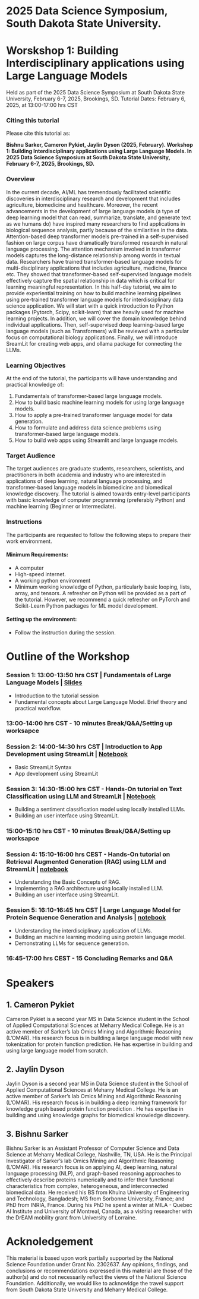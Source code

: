 # 2025 Data Science Symposium, South Dakota State University.

# Worskshop 1: Building Interdisciplinary applications using Large Language Models 
Held as part of  the 2025 Data Science Symposium at South Dakota State University, February 6-7, 2025, Brookings, SD. 
Tutorial Dates: February 6, 2025, at 13:00-17:00 hrs CST  
### Citing this tutorial
Please cite this tutorial as:

**Bishnu Sarker, Cameron Pykiet, Jaylin Dyson (2025, February). Workshop 1: Building Interdisciplinary applications using Large Language Models. In 2025 Data Science Symposium at South Dakota State University, February 6-7, 2025, Brookings, SD.**

### Overview
In the current decade, AI/ML has tremendously facilitated scientific discoveries in interdisciplinary research and development that includes agriculture, biomedicine and healthcare. Moreover, the recent advancements in the development of large language models (a type of deep learning model that can read, summarize, translate, and generate text as we humans do) have inspired many researchers to find applications in biological sequence analysis, partly because of the similarities in the data. Attention-based deep transformer models pre-trained in a self-supervised fashion on large corpus have dramatically transformed research in natural language processing. The attention mechanism involved in transformer models captures the long-distance relationship among words in textual data. Researchers have trained transformer-based language models for multi-disciplinary applications that includes agriculture, medicine, finance etc. They showed that transformer-based self-supervised language models effectively capture the spatial relationship in data which is critical for learning meaningful representation. 
In this half-day tutorial, we aim to provide experiential training on how to build machine learning pipelines using pre-trained transformer language models for interdisciplinary data science application. We will start with a quick introduction to Python packages (Pytorch, Scipy, scikit-learn) that are heavily used for machine learning projects. In addition, we will cover the domain knowledge behind individual applications. Then, self-supervised deep learning-based large language models (such as Transformers) will be reviewed with a particular focus on computational biology applications.  Finally, we will introduce SreamLit for creating web apps, and ollama package for connecting the LLMs. 



### Learning Objectives 
At the end of the tutorial, the participants will have understanding and practical knowledge of: 
1. Fundamentals of transformer-based large language models. 
3. How to build basic machine learning models for using large language models.  
5. How to apply a pre-trained transformer language model for data generation. 
7. How to formulate and address data science problems using transformer-based large language models. 
8. How to build web apps using Streamlit and large language models.


### Target Audience
The target audiences are graduate students, researchers, scientists, and practitioners in both academia and industry who are interested in applications of deep learning, natural language processing, and transformer-based language models in biomedicine and biomedical knowledge discovery. The tutorial is aimed towards entry-level participants with basic knowledge of computer programming (preferably Python) and machine learning (Beginner or Intermediate). 

### Instructions
The participants are requested to follow the following steps to prepare their work environment. 

#### Minimum Requirements:

- A computer
- High-speed internet. 
- A working python environment
- Minimum working knowledge of Python, particularly basic looping, lists, array, and tensors. A refresher on Python will be provided as a part of the tutorial. However, we recommend a quick refresher  on PyTorch and Scikit-Learn  Python packages for ML model development. 

#### Setting up the environment:
- Follow the instruction during the session.

# Outline of the Workshop

### Session 1: 13:00-13:50 hrs CST | Fundamentals of Large Language Models | [Slides]()
- Introduction to the tutorial session
- Fundamental concepts about Large Language Model. Brief theory and practical workflow.   

### 13:00-14:00 hrs CST  - 10 minutes Break/Q&A/Setting up worksapce

### Session 2: 14:00-14:30 hrs CST | Introduction to App Development using StreamLit | [Notebook](https://github.com/Pykietcj11/2025-SDSU-Data-Science-Symposium-WorkShop1/blob/53bf21514aad0460d1639a67c877a8fc985980f0/1_Case_study_Streamlit.ipynb) 
- Basic StreamLit Syntax
- App development using StreamLit


### Session 3: 14:30-15:00 hrs CST  - Hands-On tutorial  on Text Classification using LLM and StreamLit | [Notebook](https://github.com/Pykietcj11/2025-SDSU-Data-Science-Symposium-WorkShop1/blob/4058a7abe41bcc518fb091784e56845c55605549/2_Case_study_sentiment.ipynb) 
- Building a sentiment classification model using locally installed LLMs.
- Building an user interface using StreamLit. 

### 15:00-15:10 hrs CST  - 10 minutes Break/Q&A/Setting up worksapce

### Session 4: 15:10-16:00 hrs CEST - Hands-On tutorial on Retrieval Augmented Generation (RAG) using LLM and StreamLit | [notebook](https://github.com/Pykietcj11/2025-SDSU-Data-Science-Symposium-WorkShop1/blob/4058a7abe41bcc518fb091784e56845c55605549/03_Case_study_RAG.ipynb)
- Understanding the Basic Concepts of RAG.
- Implementing a RAG architecture using locally installed LLM.
- Building an user interface using StreamLit. 

### Session 5: 16:10-16:45 hrs CST | Large Language Model for Protein Sequence Generation and Analysis | [notebook](https://github.com/Pykietcj11/2025-SDSU-Data-Science-Symposium-WorkShop1/blob/4058a7abe41bcc518fb091784e56845c55605549/4_Case_study_pfp.ipynb)
- Understanding the interdisciplinary application of LLMs.
- Building an machine learning modeling using protein language model.
- Demonstrating LLMs for sequence generation. 

### 16:45-17:00 hrs CEST  - 15 Concluding Remarks and Q&A

# Speakers

## 1. Cameron Pykiet
Cameron Pykiet is a second year MS in Data Science student in the School of Applied Computational Sciences at Meharry Medical College. He is an active member of Sarker’s lab Omics Mining and Algorithmic Reasoning (L’OMAR).  His research focus is in building a large language model with new tokenization for protein function prediction. He has expertise in building and using large language model from scratch. 

## 2. Jaylin Dyson
Jaylin Dyson is a second year MS in Data Science student in the School of Applied Computational Sciences at Meharry Medical College. He is an active member of Sarker’s lab Omics Mining and Algorithmic Reasoning (L’OMAR).  His research focus is in building a deep learning framework for knowledge graph based protein function prediction . He has expertise in building and using knowledge graphs for biomedical knowledge discovery.   

## 3. Bishnu Sarker 
Bishnu Sarker is an Assistant Professor of Computer Science and Data Science at Meharry Medical College, Nashville, TN, USA. He is the Principal Investigator of Sarker’s lab Omics Mining and Algorithmic Reasoning (L’OMAR). His research focus is on applying AI, deep learning, natural language processing (NLP), and graph-based reasoning approaches to effectively describe proteins numerically and to infer their functional characteristics from complex, heterogeneous, and interconnected biomedical data. He received his BS from Khulna University of Engineering and Technology, Bangladesh; MS from Sorbonne University, France; and PhD from INRIA, France. During his PhD he spent a winter at MILA - Quebec AI Institute and University of Montreal, Canada, as a visiting researcher with the DrEAM mobility grant from University of Lorraine. 


# Acknoledgement
This material is based upon work partially supported by the National Science Foundation under Grant No. 2302637. Any opinions, findings, and conclusions or recommendations expressed in this material are those of the author(s) and do not necessarily reflect the views of the National Science Foundation.
Additionally, we would like to acknowldge the travel support from South Dakota State University and Meharry Medical College. 


